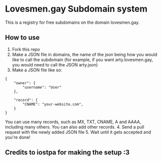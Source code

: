 # Lovesmen.gay Subdomain system
This is a registry for free subdomains on the domain lovesmen.gay.

## How to use 
1. Fork this repo
2. Make a JSON file in domains, the name of the json being how you would like to call the subdomain (for example, if you want arty.lovesmen.gay, you would need to call the JSON arty.json)
3. Make a JSON file like so:
```
{
    "owner": {
        "username": "User"
    },

    "record": {
        "CNAME": "your-website.com",
    }
}
```
You can use many records, such as MX, TXT, CNAME, A and AAAA, including many others.
You can also add other records.
4. Send a pull request with the newly added JSON file
5. Wait until it gets accepted and you're done!

## Credits to iostpa for making the setup :3 
